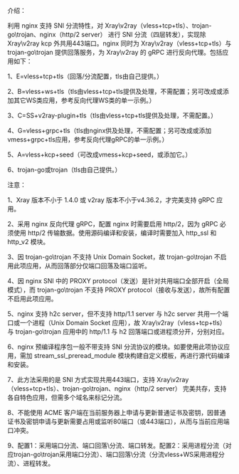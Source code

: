 介绍：

利用 nginx 支持 SNI 分流特性，对 Xray\v2ray（vless+tcp+tls）、trojan-go\trojan、nginx（http/2 server） 进行 SNI 分流（四层转发），实现除 Xray\v2ray kcp 外共用443端口。nginx 同时为 Xray\v2ray（vless+tcp+tls）与 trojan-go\trojan 提供回落服务，为 Xray\v2ray 的 gRPC 进行反向代理。包括应用如下：

1、E=vless+tcp+tls（回落/分流配置，tls由自己提供。）

2、B=vless+ws+tls（tls由vless+tcp+tls提供及处理，不需配置；另可改成或添加其它WS类应用，参考反向代理WS类的单一示例。）

3、C=SS+v2ray-plugin+tls（tls由vless+tcp+tls提供及处理，不需配置。）

4、G=vless+grpc+tls（tls由nginx供及处理，不需配置；另可改成或添加vmess+grpc+tls应用，参考反向代理gRPC的单一示例。）

5、A=vless+kcp+seed（可改成vmess+kcp+seed，或添加它。）

6、trojan-go或trojan（tls由自己提供。）

注意：

1、Xray 版本不小于 1.4.0 或 v2ray 版本不小于v4.36.2，才完美支持 gRPC 应用。

2、采用 nginx 反向代理 gRPC，配置 nginx 时需要启用 http/2，因为 gRPC 必须使用 http/2 传输数据。使用源码编译和安装，编译时需要加入 http_ssl 和 http_v2 模块。

3、因 trojan-go\trojan 不支持 Unix Domain Socket，故 trojan-go\trojan 不启用此项应用，从而回落部分仅端口回落及端口监听。

4、因 nginx SNI 中的 PROXY protocol（发送）是针对共用端口全部开启（全局模式），而 trojan-go\trojan 不支持 PROXY protocol（接收与发送），故所有配置不启用此项应用。

5、nginx 支持 h2c server，但不支持 http/1.1 server 与 h2c server 共用一个端口或一个进程（Unix Domain Socket 应用），故 Xray\v2ray（vless+tcp+tls） 与 trojan-go\trojan 应用中的 http/1.1 与 h2 回落端口或进程须分开，分别对应。

6、nginx 预编译程序包一般不带支持 SNI 分流协议的模块。如要使用此项协议应用，需加 stream_ssl_preread_module 模块构建自定义模板，再进行源代码编译和安装。

7、此方法采用的是 SNI 方式实现共用443端口，支持 Xray\v2ray（vless+tcp+tls）、trojan-go\trojan、nginx（http/2 server） 完美共存，支持各自特色应用，但需多个域名来标记分流。

8、不能使用 ACME 客户端在当前服务器上申请与更新普通证书及密钥，因普通证书及密钥申请与更新需要占用或监听80端口（或443端口），从而与当前应用端口冲突。

9、配置1：采用端口分流、端口回落\分流、端口转发。配置2：采用进程分流（对应trojan-go\trojan采用端口分流）、端口回落\分流（分流vless+WS采用进程分流）、进程转发。
